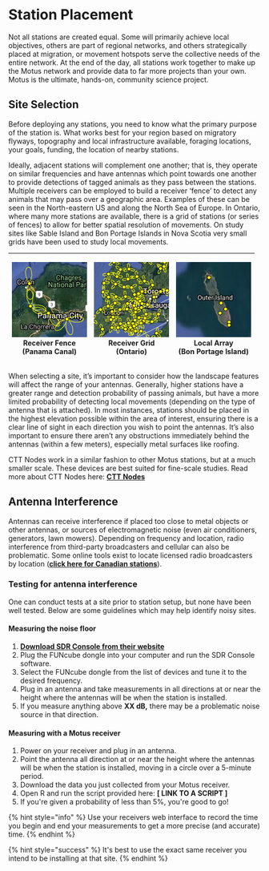 # Station Placement

Not all stations are created equal. Some will primarily achieve local objectives, others are part of regional networks, and others strategically placed at migration, or movement hotspots serve the collective needs of the entire network. At the end of the day, all stations work together to make up the Motus network and provide data to far more projects than your own. Motus is the ultimate, hands-on, community science project.

## Site Selection

Before deploying any stations, you need to know what the primary purpose of the station is. What works best for your region based on migratory flyways, topography and local infrastructure available, foraging locations, your goals, funding, the location of nearby stations.

Ideally, adjacent stations will complement one another; that is, they operate on similar frequencies and have antennas which point towards one another to provide detections of tagged animals as they pass between the stations. Multiple receivers can be employed to build a receiver ‘fence’ to detect any animals that may pass over a geographic area. Examples of these can be seen in the North-eastern US and along the North Sea of Europe. In Ontario, where many more stations are available, there is a grid of stations (or series of fences) to allow for better spatial resolution of movements. On study sites like Sable Island and Bon Portage Islands in Nova Scotia very small grids have been used to study local movements.

| <p><img src="../.gitbook/assets/receiver-fence.png" alt=""><br>Receiver Fence<br>(Panama Canal)</p> | <p><img src="../.gitbook/assets/receiver-grid.png" alt=""><br>Receiver Grid<br>(Ontario)</p> | <p><img src="../.gitbook/assets/image4.png" alt=""><br>Local Array<br>(Bon Portage Island)</p> |
| :-------------------------------------------------------------------------------------------------: | :------------------------------------------------------------------------------------------: | :--------------------------------------------------------------------------------------------: |

When selecting a site, it’s important to consider how the landscape features will affect the range of your antennas. Generally, higher stations have a greater range and detection probability of passing animals, but have a more limited probability of detecting local movements (depending on the type of antenna that is attached). In most instances, stations should be placed in the highest elevation possible within the area of interest, ensuring there is a clear line of sight in each direction you wish to point the antennas. It’s also important to ensure there aren’t any obstructions immediately behind the antennas (within a few meters), especially metal surfaces like roofing.

CTT Nodes work in a similar fashion to other Motus stations, but at a much smaller scale. These devices are best suited for fine-scale studies. Read more about CTT Nodes here: [**CTT Nodes**](https://celltracktech.com/products/tag-system/ctt-node/)

## Antenna Interference

Antennas can receive interference if placed too close to metal objects or other antennas, or sources of electromagnetic noise (even air conditioners, generators, lawn mowers). Depending on frequency and location, radio interference from third-party broadcasters and cellular can also be problematic. Some online tools exist to locate licensed radio broadcasters by location ([**click here for Canadian stations**](https://tafl.jonathanmorgan.net)).

### Testing for antenna interference

One can conduct tests at a site prior to station setup, but none have been well tested. Below are some guidelines which may help identify noisy sites.

#### Measuring the noise floor

1. [**Download SDR Console from their website**](https://www.sdr-radio.com/download)
2. Plug the FUNcube dongle into your computer and run the SDR Console software.
3. Select the FUNcube dongle from the list of devices and tune it to the desired frequency.
4. Plug in an antenna and take measurements in all directions at or near the height where the antennas will be when the station is installed.
5. If you measure anything above **XX dB,** there may be a problematic noise source in that direction.

#### Measuring with a Motus receiver

1. Power on your receiver and plug in an antenna.
2. Point the antenna all direction at or near the height where the antennas will be when the station is installed, moving in a circle over a 5-minute period.
3. Download the data you just collected from your Motus receiver.
4. Open R and run the script provided here: **\[ LINK TO A SCRIPT ]**
5. If you're given a probability of less than 5%, you're good to go!

{% hint style="info" %}
Use your receivers web interface to record the time you begin and end your measurements to get a more precise (and accurate) time.
{% endhint %}

{% hint style="success" %}
It's best to use the exact same receiver you intend to be installing at that site.
{% endhint %}

###

